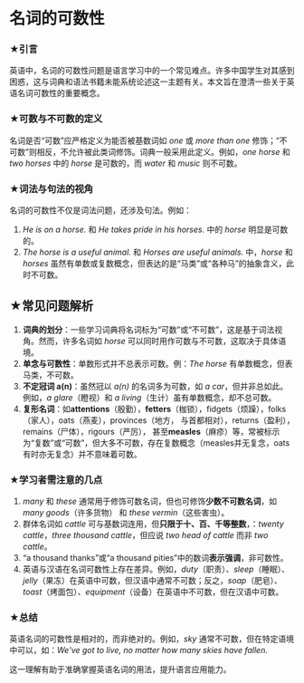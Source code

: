 # 名词的可数性

### ★**引言**

英语中，名词的可数性问题是语言学习中的一个常见难点。许多中国学生对其感到困惑，这与词典和语法书籍未能系统论述这一主题有关。本文旨在澄清一些关于英语名词可数性的重要概念。

### ★**可数与不可数的定义**

名词是否“可数”应严格定义为能否被基数词如 _one_ 或 _more than one_ 修饰；“不可数”则相反，不允许被此类词修饰。词典一般采用此定义。例如，_one horse_ 和 _two horses_ 中的 _horse_ 是可数的，而 _water_ 和 _music_ 则不可数。

### ★**词法与句法的视角**

名词的可数性不仅是词法问题，还涉及句法。例如：

1. _He is on a horse._ 和 _He takes pride in his horses._ 中的 _horse_ 明显是可数的。
2. _The horse is a useful animal._ 和 _Horses are useful animals._ 中，_horse_ 和 _horses_ 虽然有单数或复数概念，但表达的是“马类”或“各种马”的抽象含义，此时不可数。

## ★**常见问题解析**

1. **词典的划分**：一些学习词典将名词标为“可数”或“不可数”，这是基于词法视角。然而，许多名词如 _horse_ 可以同时用作可数与不可数，这取决于具体语境。
2. **单念与可数性**：单数形式并不总表示可数。例：_The horse_ 有单数概念，但表马类，不可数。
3. **不定冠词 a(n)**：虽然冠以 _a(n)_ 的名词多为可数，如 _a car_，但并非总如此。例如，_a glare_（瞪视）和 _a living_（生计）虽有单数概念，却不总可数。
4. **复形名词**：如**attentions**（殷勤），**fetters**（枷锁），fidgets（烦躁），folks（家人），oats（燕麦），provinces（地方， 与首都相对），returns（盈利），remains（尸体），rigours（严厉）， 甚至**measles**（麻疹）等，常被标示为“复数”或“可数”，但大多不可数，存在复数概念（measles并无复念，oats有时亦无复念）并不意味着可数。

### ★**学习者需注意的几点**

1. _many_ 和 _these_ 通常用于修饰可数名词，但也可修饰**少数不可数名词**，如 _many goods_（许多货物） 和 _these vermin_（这些害虫）。
2. 群体名词如 _cattle_ 可与基数词连用，但**只限于十、百、千等整数**，：_twenty cattle_，_three thousand cattle_，但应说 _two head of cattle_ 而非 _two cattle_。
3. “a thousand thanks”或“a thousand pities”中的数词**表示强调**，非可数性。
4. 英语与汉语在名词可数性上存在差异。例如，_duty_（职责）、_sleep_（睡眠）、_jelly_（果冻）在英语中可数，但汉语中通常不可数；反之，_soap_（肥皂）、_toast_（烤面包）、_equipment_（设备）在英语中不可数，但在汉语中可数。

### ★**总结**

英语名词的可数性是相对的，而非绝对的。例如，_sky_ 通常不可数，但在特定语境中可以，如：_We've got to live, no matter how many skies have fallen._

这一理解有助于准确掌握英语名词的用法，提升语言应用能力。
